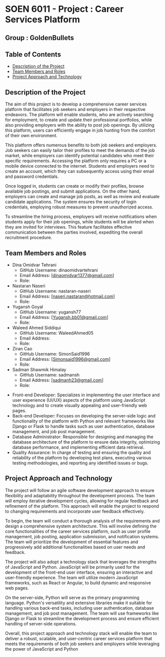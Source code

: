 # SOEN 6011 - Project : Career Services Platform
## Group : GoldenBullets


## Table of Contents
- [Description of the Project](#description_of_the_project)
- [Team Members and Roles](#team_members_and_roles)
- [Project Approach and Technology](#project_approach)



<a name="description_of_the_project"></a>
## Description of the Project 

The aim of this project is to develop a comprehensive career services platform that facilitates job seekers and employers in their respective endeavors. The platform will enable students, who are actively searching for employment, to create and update their professional portfolios, while also providing employers with the ability to post job openings. By utilizing this platform, users can efficiently engage in job hunting from the comfort of their own environment.

This platform offers numerous benefits to both job seekers and employers. Job seekers can easily tailor their profiles to meet the demands of the job market, while employers can identify potential candidates who meet their specific requirements. Accessing the platform only requires a PC or a mobile device connected to the internet. Students and employers need to create an account, which they can subsequently access using their email and password credentials.

Once logged in, students can create or modify their profiles, browse available job postings, and submit applications. On the other hand, employers can create and manage job posts, as well as review and evaluate candidate applications. The system ensures the security of login credentials, employing robust measures to prevent unauthorized access.

To streamline the hiring process, employers will receive notifications when students apply for their job openings, while students will be alerted when they are invited for interviews. This feature facilitates effective communication between the parties involved, expediting the overall recruitment procedure.


<a name="team_members_and_roles"></a>
## Team Members and Roles

- Dina Omidvar Tehrani
  - GitHub Username: dinaomidvartehrani
  - Email Address: [dinaomidvar1377@gmail.com]
  - Role: 
- Nastaran Naseri
  - GitHub Username: nastaran-naseri
  - Email Address: [naseri.nastaran@hotmail.com]
  - Role:
- Yugansh Goyal
  - GitHub Username: yugansh77
  - Email Address: [Yugansh.bb01@gmail.com]
  - Role:
- Waleed Ahmed Siddiqui
  - GitHub Username: WaleedAhmed05
  - Email Address:
  - Role:
- Ziran Cao
  - GitHub Username: SimonSaid1996
  - Email Address: [Simonsaid1996@gmail.com]
  - Role:
- Sadman Shawmik Himalay
  - GitHub Username: sadmansh
  - Email Address: [sadmanh23@gmail.com]
  - Role:

* Front-end Developer: Specializes in implementing the user interface and user experience (UI/UX) aspects of the platform using JavaScript technology and to create visually appealing and user-friendly web pages.
* Back-end Developer: Focuses on developing the server-side logic and functionality of the platform with Python and relevant frameworks like Django or Flask to handle tasks such as user authentication, database management, and job post management.
* Database Administrator: Responsible for designing and managing the database architecture of the platform to ensure data integrity, optimizing database performance, and implementing efficient data retrieval.
* Quality Assurance: In charge of testing and ensuring the quality and reliability of the platform by developing test plans, executing various testing methodologies, and reporting any identified issues or bugs.

<a name="project_approach"></a>
## Project Approach and Technology

The project will follow an agile software development approach to ensure flexibility and adaptability throughout the development process. The team will employ iterative development cycles, allowing for regular feedback and refinement of the platform. This approach will enable the project to respond to changing requirements and incorporate user feedback effectively.

To begin, the team will conduct a thorough analysis of the requirements and design a comprehensive system architecture. This will involve defining the core functionalities of the career services platform, such as user profile management, job posting, application submission, and notification systems. The team will prioritize the development of essential features and progressively add additional functionalities based on user needs and feedback.

The project will also adopt a technology stack that leverages the strengths of JavaScript and Python. JavaScript will be primarily used for the development of the front-end user interface, ensuring an interactive and user-friendly experience. The team will utilize modern JavaScript frameworks, such as React or Angular, to build dynamic and responsive web pages.

On the server-side, Python will serve as the primary programming language. Python's versatility and extensive libraries make it suitable for handling various back-end tasks, including user authentication, database management, and job post management. The team will use frameworks like Django or Flask to streamline the development process and ensure efficient handling of server-side operations.

Overall, this project approach and technology stack will enable the team to deliver a robust, scalable, and user-centric career services platform that meets the requirements of both job seekers and employers while leveraging the power of JavaScript and Python
